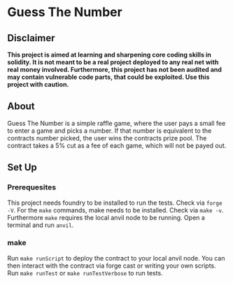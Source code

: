 # Guess The Number

## Disclaimer
<b> This project is aimed at learning and sharpening core coding skills in solidity. It is not meant to be a real project deployed to any real net with real money involved. Furthermore, this project has not been audited and may contain vulnerable code parts, that could be exploited. Use this project with caution. </b>

## About
Guess The Number is a simple raffle game, where the user pays a small fee to enter a game and picks a number. If that number is equivalent to the contracts number picked, the user wins the contracts prize pool. The contract takes a 5% cut as a fee of each game, which will not be payed out.

## Set Up
### Prerequesites
This project needs foundry to be installed to run the tests. Check via `forge -V`.
For the `make` commands, make needs to be installed. Check via `make -v`.
Furthermore `make` requires the local anvil node to be running. Open a terminal and run `anvil`.

### make
Run `make runScript` to deploy the contract to your local anvil node. You can then interact with the contract via forge cast or writing your own scripts.
Run `make runTest` or `make runTestVerbose` to run tests. 
